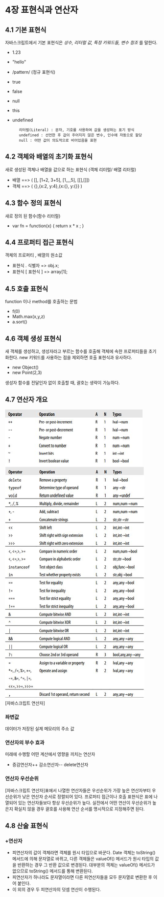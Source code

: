 # 4장 표현식과 연산자

## 4.1 기본 표현식

자바스크립트에서 기본 표현식은 *상수, 리터럴 값, 특정 키워드들, 변수 참조* 를 말한다.

- 1.23
- "hello"
- /pattern/ (정규 표현식)
- true
- false
- null
- this
- undefined 

         리터럴(Literal) : 문자, 기호를 사용하여 값을 생성하는 표기 방식
         undefined : 선언한 후 값이 주어지지 않은 변수, 인수에 자동으로 할당
         null : 어떤 값이 의도적으로 비어있음을 표현

## 4.2 객체와 배열의 초기화 표현식

새로 생성된 객체나 배열을 값으로 하는 표현식 (객체 리터럴/ 배열 리터럴)
- 배열 ==> ( [], [1+2, 3+5], [1,,,,5], [[],[]])
- 객체 ==> ( {},{x:2, y:4},{x:{}, y:{}} ) 

## 4.3 함수 정의 표현식
새로 정의 된 함수(함수 리터럴)
- var fn = function(x) { return x * x ; }
	
## 4.4 프로퍼티 접근 표현식
객체의 프로퍼티 , 배열의 원소값
- 표현식 . 식별자  => obj.x;
-  표현식 [ 표현식 ] => array[1];

## 4.5 호출 표현식
function 이나 method를 호출하는 문법
- f(0)
- Math.max(x,y,z)
- a.sort()

## 4.6 객체 생성 표현식
새 객체를 생성하고, 생성자라고 부르는 함수를 호출해 객체에 속한 프로퍼티들을 초기화한다.
new 키워드를 사용하는 점을 제외하면 호출 표현식과 유사하다.
- new Object()
- new Point(2,3)

생성자 함수를 전달인자 없이 호출할 때, 괄호는 생략이 가능하다.

## 4.7 연산자 개요

![](./img/1.JPG)    
![](./img/2.JPG)    
[자바스크립트 연산자]

### 좌변값
데이터가 저장된 실제 메모리의 주소 값

### 연산자의 부수 효과
미래에 수행할 어떤 계산에서 영향을 끼치는 연산자
- 증감연산자++ 감소연산자-- delete연산자

### 연산자 우선순위
[자바스크립트 연산자]표에서 나열한 연산자들은 우선순위가 가장 높은 연산자부터 우선순위가 낮은 연산자 순서로 정렬되어 있다.
프로퍼티 접근이나 호출 표현식은 표에 나열되어 있는 연산자들보다 항상 우선순위가 높다.
실전에서 어떤 연산이 우선순위가 높은지 확실치 않을 경우 괄호를 사용해 연산 순서를 명시적으로 지정해주면 된다.

## 4.8 산술 표현식

### +연산자
- 피연산자의 값이 객체라면 객체를 원시 타입으로 바꾼다. Date 객체는 toString() 메서드에 의해 문자열로 바뀌고, 다른 객체들은 valueOf() 메서드가 원시 타입의 값을 반환하는 경우 그 반환 값으로 변경된다. 대부분의 객체는 valueOf() 메서드가 없으므로 toString() 메서드를 통해 변환된다.
- 피연산자가 하나라도 문자열이라면 다른 피연산자들을 모두 문자열로 변환한 후 이어 붙인다.
- 이 외의 경우 두 피연산자의 덧셈 연산이 수행된다.

